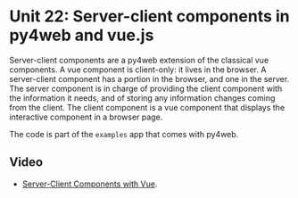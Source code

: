 # Unit 22: Server-client components in py4web and vue.js

Server-client components are a py4web extension of the classical vue components. 
A vue component is client-only: it lives in the browser. 
A server-client component has a portion in the browser, and one in the server. 
The server component is in charge of providing the client component with the information it needs, 
and of storing any information changes coming from the client. 
The client component is a vue component that displays the interactive component in a browser page. 

The code is part of the `examples` app that comes with py4web. 

## Video

* [Server-Client Components with Vue](https://youtu.be/wqSpxxhFW7E).
